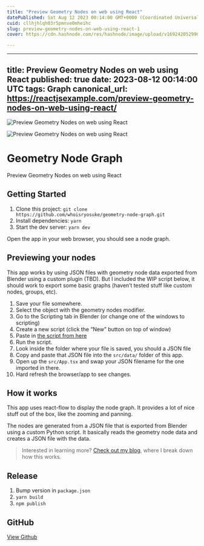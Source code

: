 ```yaml
---
title: "Preview Geometry Nodes on web using React"
datePublished: Sat Aug 12 2023 00:14:00 GMT+0000 (Coordinated Universal Time)
cuid: cllhjhlqh03r5pmnve0mheihc
slug: preview-geometry-nodes-on-web-using-react-1
cover: https://cdn.hashnode.com/res/hashnode/image/upload/v1692420529909/60c142cf-1374-435d-bc93-5899a3b9b760.jpeg

---
```


---
title: Preview Geometry Nodes on web using React
published: true
date: 2023-08-12 00:14:00 UTC
tags: Graph
canonical_url: https://reactjsexample.com/preview-geometry-nodes-on-web-using-react/
---

 ![Preview Geometry Nodes on web using React](https://cdn.hashnode.com/res/hashnode/image/upload/v1692420529909/60c142cf-1374-435d-bc93-5899a3b9b760.jpeg)

![Preview Geometry Nodes on web using React](https://cdn.hashnode.com/res/hashnode/image/upload/v1692420531190/c97e5e50-75bd-4a7b-84aa-c0eee05d7ef1.png)

# Geometry Node Graph

Preview Geometry Nodes on web using React

## Getting Started

1. Clone this project: `git clone https://github.com/whoisryosuke/geometry-node-graph.git`
2. Install dependencies: `yarn`
3. Start the dev server: `yarn dev`

Open the app in your web browser, you should see a node graph.

## Previewing your nodes

This app works by using JSON files with geometry node data exported from Blender using a custom plugin (TBD). But I included the WIP script below, it should work to export some basic graphs (haven’t tested stuff like custom nodes, groups, etc).

1. Save your file somewhere.
2. Select the object with the geometry nodes modifier.
3. Go to the Scripting tab in Blender (or change one of the windows to scripting)
4. Create a new script (click the “New” button on top of window)
5. Paste in [the script from here](https://github.com/whoisryosuke/geometry-node-graph/blob/main/scripts/export-geometry-nodes.py)
6. Run the script.
7. Look inside the folder where your file is saved, you should a JSON file
8. Copy and paste that JSON file into the `src/data/` folder of this app.
9. Open up the `src/App.tsx` and swap your JSON filename for the one imported in there.
10. Hard refresh the browser/app to see changes.

## How it works

This app uses react-flow to display the node graph. It provides a lot of nice stuff out of the box, like the zooming and panning.

The nodes are generated from a JSON file that is exported from Blender using a custom Python script. It basically reads the geometry node data and creates a JSON file with the data.

> Interested in learning more? [Check out my blog](https://whoisryosuke.com/blog), where I break down how this works.

## Release

1. Bump version in `package.json`
2. `yarn build`
3. `npm publish`

## GitHub

[View Github](https://github.com/whoisryosuke/geometry-node-graph?ref=reactjsexample.com)